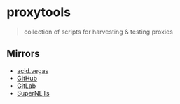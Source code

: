 # proxytools
> collection of scripts for harvesting & testing proxies

## Mirrors
- [acid.vegas](https://git.acid.vegas/proxytools)
- [GitHub](https://github.com/acidvegas/proxytools)
- [GitLab](https://gitlab.com/acidvegas/proxytools)
- [SuperNETs](https://git.supernets.org/proxytools)